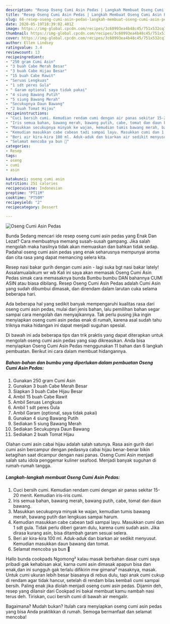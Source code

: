 ```yaml
---
description: "Resep Oseng Cumi Asin Pedas | Langkah Membuat Oseng Cumi Asin Pedas Yang Enak dan Simpel"
title: "Resep Oseng Cumi Asin Pedas | Langkah Membuat Oseng Cumi Asin Pedas Yang Enak dan Simpel"
slug: 66-resep-oseng-cumi-asin-pedas-langkah-membuat-oseng-cumi-asin-pedas-yang-enak-dan-simpel
date: 2020-05-19T18:39:02.401Z
image: https://img-global.cpcdn.com/recipes/3c60993ea4b48c45/751x532cq70/oseng-cumi-asin-pedas-foto-resep-utama.jpg
thumbnail: https://img-global.cpcdn.com/recipes/3c60993ea4b48c45/751x532cq70/oseng-cumi-asin-pedas-foto-resep-utama.jpg
cover: https://img-global.cpcdn.com/recipes/3c60993ea4b48c45/751x532cq70/oseng-cumi-asin-pedas-foto-resep-utama.jpg
author: Ellen Lindsey
ratingvalue: 3.4
reviewcount: 13
recipeingredient:
- "250 gram Cumi Asin"
- "3 buah Cabe Merah Besar"
- "3 buah Cabe Hijau Besar"
- "15 buah Cabe Rawit"
- "Seruas Lengkuas"
- "1 sdt peres Gula"
- " Garam optional saya tidak pakai"
- "4 siung Bawang Putih"
- "5 siung Bawang Merah"
- "Secukupnya Daun Bawang"
- "2 buah Tomat Hijau"
recipeinstructions:
- "Cuci bersih cumi. Kemudian rendam cumi dengan air panas sekitar 15-20 menit. Kemudian iris-iris cumi."
- "Iris semua bahan, bawang merah, bawang putih, cabe, tomat dan daun bawang."
- "Masukkan secukupnya minyak ke wajan, kemudian tumis bawang merah, bawang putih dan lengkuas sampai harum."
- "Kemudian masukkan cabe cabean tadi sampai layu. Masukkan cumi dan 1 sdt gula. Tidak perlu diberi garam dulu, karena cumi sudah asin. Jika dirasa kurang asin, bisa ditambah garam sesuai selera."
- "Beri air kira-kira 100 ml. Aduk-aduk dan biarkan air sedikit menyusut. Kemudian masukkan daun bawang dan tomat."
- "Selamat mencoba ya bun 🥳"
categories:
- Resep
tags:
- oseng
- cumi
- asin

katakunci: oseng cumi asin 
nutrition: 251 calories
recipecuisine: Indonesian
preptime: "PT11M"
cooktime: "PT50M"
recipeyield: "2"
recipecategory: Dessert

---
```



![Oseng Cumi Asin Pedas](https://img-global.cpcdn.com/recipes/3c60993ea4b48c45/751x532cq70/oseng-cumi-asin-pedas-foto-resep-utama.jpg)

Bunda Sedang mencari ide resep oseng cumi asin pedas yang Enak Dan Lezat? Cara membuatnya memang susah-susah gampang. Jika salah mengolah maka hasilnya tidak akan memuaskan dan bahkan tidak sedap. Padahal oseng cumi asin pedas yang enak seharusnya mempunyai aroma dan cita rasa yang dapat memancing selera kita.

Resep nasi bakar gurih dengan cumi asin - lagi suka bgt nasi bakar lately! Assalamualaikum wr wb Kali ini saya akan memasak Oseng Cumi Asin Pedas simak cara memasaknya bunda Bumbu bumbu DAN bahannya CUMI ASIN atau biasa dibilang. Resep Oseng Cumi Asin Pedas adalah Cumi Asin yang sudah dibumbui dimasak, dan direndam dalam larutan cuka selama beberapa hari.

Ada beberapa hal yang sedikit banyak mempengaruhi kualitas rasa dari oseng cumi asin pedas, mulai dari jenis bahan, lalu pemilihan bahan segar sampai cara mengolah dan menyajikannya. Tak perlu pusing jika ingin menyiapkan oseng cumi asin pedas enak di rumah, karena asal sudah tahu triknya maka hidangan ini dapat menjadi suguhan spesial.


Di bawah ini ada beberapa tips dan trik praktis yang dapat diterapkan untuk mengolah oseng cumi asin pedas yang siap dikreasikan. Anda bisa menyiapkan Oseng Cumi Asin Pedas menggunakan 11 bahan dan 6 langkah pembuatan. Berikut ini cara dalam membuat hidangannya.

<!--inarticleads1-->

##### Bahan-bahan dan bumbu yang diperlukan dalam pembuatan Oseng Cumi Asin Pedas:

1. Gunakan 250 gram Cumi Asin
1. Gunakan 3 buah Cabe Merah Besar
1. Siapkan 3 buah Cabe Hijau Besar
1. Ambil 15 buah Cabe Rawit
1. Ambil Seruas Lengkuas
1. Ambil 1 sdt peres Gula
1. Ambil  Garam (optional, saya tidak pakai)
1. Gunakan 4 siung Bawang Putih
1. Sediakan 5 siung Bawang Merah
1. Sediakan Secukupnya Daun Bawang
1. Sediakan 2 buah Tomat Hijau


Olahan cumi asin cabai hijau adalah salah satunya. Rasa asin gurih dari cumi asin bercampur dengan pedasnya cabai hijau benar-benar bikin ketagihan saat dicampur dengan nasi panas. Oseng Cumi Asin menjadi salah satu idola penggemar kuliner seafood. Menjadi banyak suguhan di rumah-rumah tangga. 

<!--inarticleads2-->

##### Langkah-langkah membuat Oseng Cumi Asin Pedas:

1. Cuci bersih cumi. Kemudian rendam cumi dengan air panas sekitar 15-20 menit. Kemudian iris-iris cumi.
1. Iris semua bahan, bawang merah, bawang putih, cabe, tomat dan daun bawang.
1. Masukkan secukupnya minyak ke wajan, kemudian tumis bawang merah, bawang putih dan lengkuas sampai harum.
1. Kemudian masukkan cabe cabean tadi sampai layu. Masukkan cumi dan 1 sdt gula. Tidak perlu diberi garam dulu, karena cumi sudah asin. Jika dirasa kurang asin, bisa ditambah garam sesuai selera.
1. Beri air kira-kira 100 ml. Aduk-aduk dan biarkan air sedikit menyusut. Kemudian masukkan daun bawang dan tomat.
1. Selamat mencoba ya bun 🥳


Hallo bunda cookpads Ngomong² kalau masak berbahan dasar cumi saya pribadi gak kehabisan akal, karna cumi asin dimasak apapun bisa dan enak,dan ini sungguh gak terlalu difikirin mw gimana² masaknya, masak. Untuk cumi ukuran lebih besar biasanya di rebus dulu, tapi anak cumi cukup di rendam agar tidak hancur, setelah di rendam bilas kembali cumi sampai bersih. Paling enak jika diolah menjadi oseng cumi asin pedas. Dijamin deh, resep yang dilansir dari Cookpad ini bakal membuat kamu nambah nasi terus deh. Tiriskan, cuci bersih cumi di bawah air mengalir. 

Bagaimana? Mudah bukan? Itulah cara menyiapkan oseng cumi asin pedas yang bisa Anda praktikkan di rumah. Semoga bermanfaat dan selamat mencoba!
